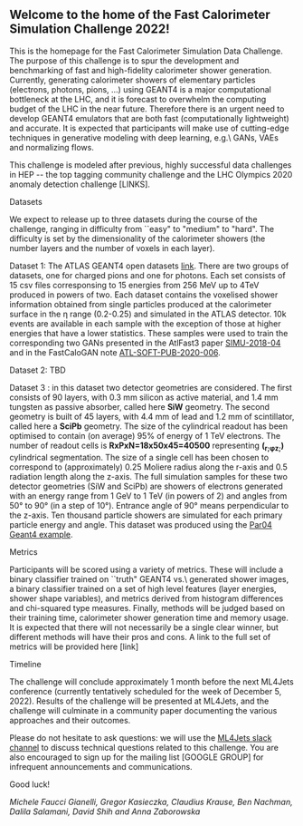 ## Welcome to the home of the Fast Calorimeter Simulation Challenge 2022!

<!-- ![img](Banner_grey.jpg) -->

This is the homepage for the Fast Calorimeter Simulation Data Challenge. The purpose of this challenge is to spur the development and benchmarking of fast and high-fidelity calorimeter shower generation. Currently, generating calorimeter showers of elementary particles (electrons, photons, pions, ...) using GEANT4 is a major computational bottleneck at the LHC, and it is forecast to overwhelm the computing budget of the LHC in the near future. Therefore there is an urgent need to develop GEANT4 emulators that are both fast (computationally lightweight) and accurate. It is expected that participants will make use of cutting-edge techniques in generative modeling with deep learning, e.g.\ GANs, VAEs and normalizing flows. 


This challenge is modeled after previous, highly successful data challenges in HEP -- the top tagging community challenge and the LHC Olympics 2020 anomaly detection challenge [LINKS]. 

Datasets

We expect to release up to three datasets during the course of the challenge, ranging in difficulty from ``easy" to "medium" to "hard". The difficulty is set by the dimensionality of the calorimeter showers (the number layers and the number of voxels in each layer).

Dataset 1: The ATLAS GEANT4 open datasets [link](http://opendata-qa.cern.ch/record/15012). There are two groups of datasets, one for charged pions and one for photons. Each set consists of 15 csv files corresponsing to 15 energies from 256 MeV up to 4TeV produced in powers of two. Each dataset contains the voxelised shower information obtained from single particles  produced at the calorimeter surface in the η range (0.2-0.25) and simulated in the ATLAS detector. 10k events are available in each sample with the exception of those at higher energies that have a lower statistics. These samples were used to train the corresponding two GANs presented in the AtlFast3 paper [SIMU-2018-04](https://atlas.web.cern.ch/Atlas/GROUPS/PHYSICS/PAPERS/SIMU-2018-04/) and in the FastCaloGAN note [ATL-SOFT-PUB-2020-006](https://atlas.web.cern.ch/Atlas/GROUPS/PHYSICS/PUBNOTES/ATL-SOFT-PUB-2020-006/).

Dataset 2: TBD

Dataset 3 : in this dataset two detector geometries are considered. The first consists of 90 layers, with 0.3 mm silicon as active material, and 1.4 mm tungsten as passive absorber, called here **SiW** geometry. The second geometry is built of 45 layers, with 4.4 mm of lead and 1.2 mm of scintillator, called here a **SciPb** geometry. The size of the cylindrical readout has been optimised to contain (on average) 95% of energy of 1 TeV electrons. The number of readout cells is **RxPxN=18x50x45=40500** representing **(<sub>r;</sub><sub>&phi;</sub><sub>z;</sub>)** cylindrical segmentation. The size of a single cell has been chosen to correspond to (approximately) 0.25 Moliere radius along the r-axis and 0.5 radiation length along the  z-axis. The full simulation samples for these two detector geometries (SiW and SciPb) are showers of electrons generated with an energy range from 1 GeV to 1 TeV (in powers of 2) and angles from 50&deg; to 90&deg; (in a step of 10&deg;). Entrance angle of 90&deg; means perpendicular to the z-axis. Ten thousand particle showers are simulated for each primary particle energy and angle. This dataset was produced using the [Par04 Geant4 example](https://gitlab.cern.ch/geant4/geant4/-/tree/master/examples/extended/parameterisations/Par04). 

Metrics

Participants will be scored using a variety of metrics. These will include a binary classifier trained on ``truth" GEANT4 vs.\ generated shower images, a binary classifier trained on a set of high level features (layer energies, shower shape variables), and metrics derived from histogram differences and chi-squared type measures. Finally, methods will be judged based on their training time, calorimeter shower generation time and memory usage. It is expected that there will not necessarily be a single clear winner, but different methods will have their pros and cons. A link to the full set of metrics will be provided here [link] 

Timeline

The challenge will conclude approximately 1 month before the next ML4Jets conference (currently tentatively scheduled for the week of December 5, 2022). Results of the challenge will be presented at ML4Jets, and the challenge will culminate in a community paper documenting the various approaches and their outcomes. 

Please do not hesitate to ask questions: we will use the [ML4Jets slack channel](https://join.slack.com/t/ml4jets/shared_invite/enQtNDc4MjAzODE0NDIyLTU0MGIxNmZlY2E4MzY2YzEwNGI2MGI5MzJmMzEwODVjYWY4MDFhMzcyODYyMDViZTY4MTg2MWM2N2Y1YjBhOWM) to discuss technical questions related to this challenge. You are also encouraged to sign up for the mailing list [GOOGLE GROUP]
for infrequent announcements and communications.

Good luck!

_Michele Faucci Gianelli, Gregor Kasieczka, Claudius Krause, Ben Nachman, Dalila Salamani, David Shih and Anna Zaborowska_



<!---

You can use the [editor on GitHub](https://github.com/LHC-Olympics-2020/homepage/edit/master/README.md) to maintain and preview the content for your website in Markdown files.

Whenever you commit to this repository, GitHub Pages will run [Jekyll](https://jekyllrb.com/) to rebuild the pages in your site, from the content in your Markdown files.

### Markdown

Markdown is a lightweight and easy-to-use syntax for styling your writing. It includes conventions for

```markdown
Syntax highlighted code block

# Header 1
## Header 2
### Header 3

- Bulleted
- List

1. Numbered
2. List

**Bold** and _Italic_ and `Code` text

[Link](url) and ![Image](src)
```

For more details see [GitHub Flavored Markdown](https://guides.github.com/features/mastering-markdown/).

### Jekyll Themes

Your Pages site will use the layout and styles from the Jekyll theme you have selected in your [repository settings](https://github.com/LHC-Olympics-2020/homepage/settings). The name of this theme is saved in the Jekyll `_config.yml` configuration file.

--->
